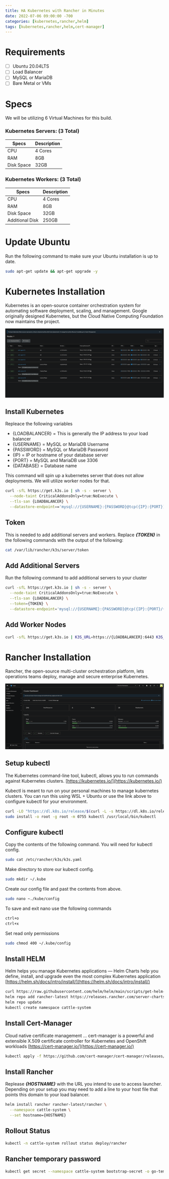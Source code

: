 ```yaml
---
title: HA Kubernetes with Rancher in Minutes
date: 2022-07-06 09:00:00 -700
categories: [kubernetes,rancher,helm]
tags: [kubernetes,rancher,helm,cert-manager]
---
```


# Requirements
- [ ] Ubuntu 20.04LTS
- [ ] Load Balancer
- [ ] MySQL or MariaDB
- [ ] Bare Metal or VMs

# Specs
We will be utilizing 6 Virtual Machines for this build.

### Kubernetes Servers: (3 Total)

| Specs | Description |
| ----------- | ----------- |
| CPU | 4 Cores |
| RAM | 8GB |
| Disk Space | 32GB |

### Kubernetes Workers: (3 Total)

| Specs | Description |
| ----------- | ----------- |
| CPU | 4 Cores |
| RAM | 8GB |
| Disk Space | 32GB |
| Additional Disk | 250GB |

# Update Ubuntu
Run the following command to make sure your Ubuntu installation is up to date.
```bash
sudo apt-get update && apt-get upgrade -y
```

# Kubernetes Installation

Kubernetes is an open-source container orchestration system for automating software deployment, scaling, and management. Google originally designed Kubernetes, but the Cloud Native Computing Foundation now maintains the project.

![Kubernetes](images/kubernetes.png)

## Install Kubernetes
Repleace the following variables
* {LOADBALANCER} = This is generally the IP address to your load balancer
* {USERNAME} = MySQL or MariaDB Username
* {PASSWORD} = MySQL or MariaDB Password
* {IP} = IP or hostname of your database server
* {PORT} = MySQL and MariaDB use 3306
* {DATABASE} = Database name

This command will spin up a kubernetes server that does not allow deployments. We will utilize worker nodes for that.
```bash
curl -sfL https://get.k3s.io | sh -s - server \
  --node-taint CriticalAddonsOnly=true:NoExecute \
  --tls-san {LOADBALANCER} \
  --datastore-endpoint=='mysql://{USERNAME}:{PASSWORD}@tcp({IP}:{PORT})/{DATABASE}'
```

## Token
This is needed to add additional servers and workers. Replace ***{TOKEN}*** in the following commands with the output of the following:
```bash
cat /var/lib/rancher/k3s/server/token
```

## Add Additional Servers
Run the following command to add additional servers to your cluster
```bash
curl -sfL https://get.k3s.io | sh -s - server \
  --node-taint CriticalAddonsOnly=true:NoExecute \
  --tls-san {LOADBALANCER} \
  --token={TOKEN} \
  --datastore-endpoint='mysql://{USERNAME}:{PASSWORD}@tcp({IP}:{PORT}/{DATABASE}'
```

## Add Worker Nodes
```bash
curl -sfL https://get.k3s.io | K3S_URL=https://{LOADBALANCER}:6443 K3S_TOKEN={TOKEN} sh -
```

# Rancher Installation
Rancher, the open-source multi-cluster orchestration platform, lets operations teams deploy, manage and secure enterprise Kubernetes.

![Rancher](images/rancher.png)

## Setup kubectl
 The Kubernetes command-line tool, kubectl, allows you to run commands against Kubernetes clusters.
[https://kubernetes.io/](https://kubernetes.io/)

Kubectl is meant to run on your personal machines to manage kubernetes clusters. You can run this using WSL + Ubuntu or use the link above to configure kubectl for your environment.

```bash
curl -LO "https://dl.k8s.io/release/$(curl -L -s https://dl.k8s.io/release/stable.txt)/bin/linux/amd64/kubectl"
sudo install -o root -g root -m 0755 kubectl /usr/local/bin/kubectl
```

## Configure kubectl
Copy the contents of the following command. You will need for kubectl config.
```bash
sudo cat /etc/rancher/k3s/k3s.yaml
```
Make directory to store our kubectl config.
```bash
sudo mkdir ~/.kube
```
Create our config file and past the contents from above.
```bash
sudo nano ~./kube/config
```
To save and exit nano use the following commands
```bash
ctrl+o
ctrl+x
```
Set read only permissions
```bash
sudo chmod 400 ~/.kube/config
```

## Install HELM
Helm helps you manage Kubernetes applications — Helm Charts help you define, install, and upgrade even the most complex Kubernetes application
[https://helm.sh/docs/intro/install/](https://helm.sh/docs/intro/install/)
```bash
curl https://raw.githubusercontent.com/helm/helm/main/scripts/get-helm-3 | bash
helm repo add rancher-latest https://releases.rancher.com/server-charts/stable
helm repo update
kubectl create namespace cattle-system
```

## Install Cert-Manager
Cloud native certificate management ... cert-manager is a powerful and extensible X.509 certificate controller for Kubernetes and OpenShift workloads
[https://cert-manager.io/](https://cert-manager.io/)
```bash
kubectl apply -f https://github.com/cert-manager/cert-manager/releases/download/v1.8.2/cert-manager.yaml
```

## Install Rancher
Replease ***{HOSTNAME}*** with the URL you intend to use to access launcher. Depending on your setup you may need to add a line to your host file that points this domain to your load balancer.
```bash
helm install rancher rancher-latest/rancher \
  --namespace cattle-system \
  --set hostname={HOSTNAME}
```

## Rollout Status
```bash
kubectl -n cattle-system rollout status deploy/rancher
```

## Rancher temporary password
```bash
kubectl get secret --namespace cattle-system bootstrap-secret -o go-template='{.data.bootstrapPassword|base64decode}}{{ "\n" }}'
```
